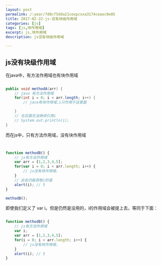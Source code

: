 ```yaml
---
layout: post
permalink: /:year/7d8cf5dda21cexpcxxa3174ceaec9e85
title: 2017-02-22-js-没有块级作用域
categories: [js]
tags: [js,块作用域]
excerpt: js,块作用域
description: js没有块级作用域

---
```



## js没有块级作用域 ##


在java中，有方法作用域也有块作用域

```java

public void methodA(arr) {
    // java 有方法作用域
    for(int i = 0; i < arr.length; i++) {
        // java有块作用域,i只作用于这里面

    }
    // 在后面无法继续引用i
    // System.out.println(i); 
}

```

而在js中，只有方法作用域，没有块作用域

```javascript


function methodB() {
    // js有方法作用域
    var arr = [1,2,3,4,5]; 
    for(var i = 0; i < arr.length; i++) {
        // js没有块作用域，
    } 
    // 此处仍能获取i的值
    alert(i); // 5   
}

methodB();

```

即使我们定义了 var i。但是仍然是没用的，i的作用域会被提上去，等同于下面：

```javascript

function methodB() {
    // js有方法作用域
    var i;
    var arr = [1,2,3,4,5]; 
    for(i = 0; i < arr.length; i++) {
        // js没有块作用域，
    }
    alert(i); // 5
}

```